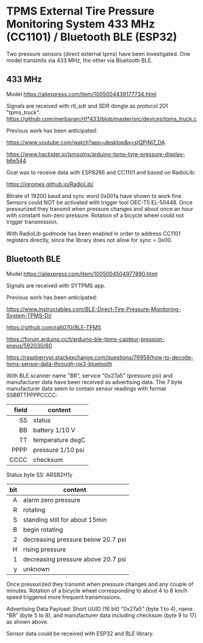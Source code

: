 # TPMS External Tire Pressure Monitoring System 433 MHz (CC1101) / Bluetooth BLE (ESP32)

Two pressure sensors (direct external tpms) have been investigated. One model transmits via 433 MHz, the other via Bluetooth BLE.

## 433 MHz
Model https://aliexpress.com/item/1005004439177734.html

Signals are received with rtl_sdr and SDR dongle as protocol 201 "tpms_truck":
https://github.com/merbanan/rtl*433/blob/master/src/devices/tpms_truck.c

Previous work has been anticipated:

https://www.youtube.com/watch?app=desktop&v=stQPjNI7_DA

https://www.hackster.io/jsmsolns/arduino-tpms-tyre-pressure-display-b6e544

Goal was to receive data with ESP8266 and CC1101 and based on RadioLib:

https://jgromes.github.io/RadioLib/

Bitrate of 19200 baud and sync word 0x001a have shown to work fine. Sensors could NOT be activated with trigger tool OEC-T5 EL-50448. Once pressurized they transmit when pressure changes and about once an hour with constant non-zero pressure. Rotation of a bicycle wheel could not trigger transmission.

With RadioLib godmode has been enabled in order to address CC1101 registers directly, since the library does not allow for sync = 0x00.

## Bluetooth BLE
Model https://aliexpress.com/item/1005004504977890.html

Signals are received with SYTPMS app.

Previous work has been anticipated:

https://www.instructables.com/BLE-Direct-Tire-Pressure-Monitoring-System-TPMS-Di/

https://github.com/ra6070/BLE-TPMS

https://forum.arduino.cc/t/arduino-ble-tpms-capteur-pression-pneus/592030/60

https://raspberrypi.stackexchange.com/questions/76959/how-to-decode-tpms-sensor-data-through-rpi3-bluetooth

With BLE scanner name "BR", service "0x27a5" (pressure psi) and manufacturer data have been received as advertising data. The 7 byte manufacturer data seem to contain sensor readings with format SSBBTTPPPPCCCC:

|field|content|
|---:|-------|
|SS|status|
|BB|battery 1/10 V|
|TT|temperature degC|
|PPPP|pressure 1/10 psi|
|CCCC|checksum|

Status byte SS: ARSB2H1y

|bit|content|
|--:|-------|
|A|alarm zero pressure|
|R|rotating|
|S|standing still for about 15min|
|B|begin rotating|
|2|decreasing pressure below 20.7 psi|
|H|rising pressure|
|1|decreasing pressure above 20.7 psi|
|y|unknown|

Once pressurized they transmit when pressure changes and any couple of minutes. Rotation of a bicycle wheel corresponding to about 4 to 8 km/h speed triggered more frequent transmissions.

Advertising Data Payload: Short UUID (16 bit) "0x27a5" (byte 1 to 4), name "BR" (byte 5 to 8), and manufacturer data including checksum (byte 9 to 17) as shown above.

Sensor data could be received with ESP32 and BLE library.
